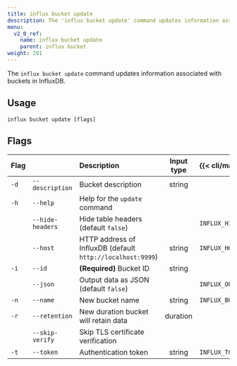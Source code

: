 ```yaml
---
title: influx bucket update
description: The 'influx bucket update' command updates information associated with buckets in InfluxDB.
menu:
  v2_0_ref:
    name: influx bucket update
    parent: influx bucket
weight: 201
---
```


The `influx bucket update` command updates information associated with buckets in InfluxDB.

## Usage
```
influx bucket update [flags]
```

## Flags
| Flag |                  | Description                                                | Input type  | {{< cli/mapped >}}    |
|:---- |:---              |:-----------                                                |:----------: |:------------------    |
| `-d` | `--description`  | Bucket description                                         | string      |                       |
| `-h` | `--help`         | Help for the `update` command                              |             |                       |
|      | `--hide-headers` | Hide table headers (default `false`)                       |             | `INFLUX_HIDE_HEADERS` |
|      | `--host`         | HTTP address of InfluxDB (default `http://localhost:9999`) | string      | `INFLUX_HOST`         |
| `-i` | `--id`           | **(Required)** Bucket ID                                   | string      |                       |
|      | `--json`         | Output data as JSON (default `false`)                      |             | `INFLUX_OUTPUT_JSON`  |
| `-n` | `--name`         | New bucket name                                            | string      | `INFLUX_BUCKET_NAME`  |
| `-r` | `--retention`    | New duration bucket will retain data                       | duration    |                       |
|      | `--skip-verify`  | Skip TLS certificate verification                          |             |                       |
| `-t` | `--token`        | Authentication token                                       | string      | `INFLUX_TOKEN`        |
